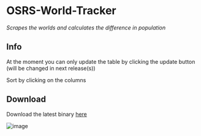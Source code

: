 # OSRS-World-Tracker
*Scrapes the worlds and calculates the difference in population*

Info
-------------------------

At the moment you can only update the table by clicking the update button (will be changed in next release(s))

Sort by clicking on the columns

Download
-------------------------

Download the latest binary [here](https://github.com/RealAtix/OSRS-World-Tracker/releases)

![image](http://i.imgur.com/R2XjCGc.png)

